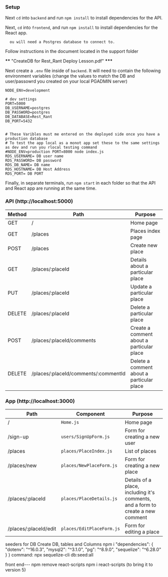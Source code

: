 ### Setup

Next `cd` into `backend` and run `npm install` to install dependencies for the API.

Next, `cd` into `frontend`, and run `npm install` to install dependencies for the React app.

      ou will need a Postgres database to connect to.
Follow instructions in the document located in the support folder

**\*\*** "CreateDB for Rest_Rant Deploy Lesson.pdf" **\*\*\***

Next create a `.env` file inside of `backend`. It will need to contain the following environment variables (change the values to match the DB and user/passowrd you created on your local PGADMIN server)

```
NODE_ENV=development

# dev settings
PORT=5000
DB_USERNAME=postgres
DB_PASSWORD=postgres
DB_DATABASE=Rest_Rant
DB_PORT=5432


# These Varibles must me entered on the deployed side once you have a production database
# To test the app local as a monot app set these to the same settings as dev and run you rlocal testing command
#NODE_ENV=production PORT=8000 node index.js
RDS_USERNAME= DB user name
RDS_PASSWORD= DB password
RDS_DB_NAME= DB name
RDS_HOSTNAME= DB Host Address
RDS_PORT= DB PORT
```

Finally, in separate terminals, run `npm start` in each folder so that the API and React app are running at the same time.

### API (http://localhost:5000)

| Method | Path                                 | Purpose                                   |
| ------ | ------------------------------------ | ----------------------------------------- |
| GET    | /                                    | Home page                                 |
| GET    | /places                              | Places index page                         |
| POST   | /places                              | Create new place                          |
| GET    | /places/:placeId                     | Details about a particular place          |
| PUT    | /places/:placeId                     | Update a particular place                 |
| DELETE | /places/:placeId                     | Delete a particular place                 |
| POST   | /places/:placeId/comments            | Create a comment about a particular place |
| DELETE | /places/:placeId/comments/:commentId | Delete a comment about a particular place |

### App (http://localhost:3000)

| Path                  | Component                 | Purpose                                                                         |
| --------------------- | ------------------------- | ------------------------------------------------------------------------------- |
| /                     | `Home.js`                 | Home page                                                                       |
| /sign-up              | `users/SignUpForm.js`     | Form for creating a new user                                                    |
| /places               | `places/PlaceIndex.js`    | List of places                                                                  |
| /places/new           | `places/NewPlaceForm.js`  | Form for creating a new place                                                   |
| /places/:placeId      | `places/PlaceDetails.js`  | Details of a place, including it's comments, and a form to create a new comment |
| /places/:placeId/edit | `places/EditPlaceForm.js` | Form for editing a place                                                        |

seeders for DB
Create DB, tables and Columns
npm i
"dependencies": {
"dotenv": "^16.0.3",
"mysql2": "^3.1.0",
"pg": "^8.9.0",
"sequelize": "^6.28.0"
}
}
command: npx sequelize-cli db:seed:all

front end---
npm remove react-scripts
npm i react-scripts (to bring it to version 5)
